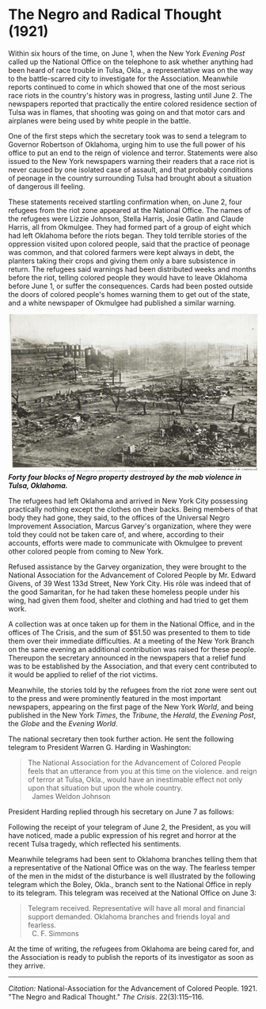 <!--
title:   The Negro and Radical Thought
author:  National-Association for the Advancement of Colored People
journal: The Crisis
year:    1921
volume:  22
issue:   3
pages:   115-116
-->
# The Negro and Radical Thought (1921)

Within six hours of the time, on June 1, when the New York *Evening Post* called up the National Office on the telephone to ask whether anything had been heard of race trouble in Tulsa, Okla., a representative was on the way to the battle-scarred city to investigate for the Association. Meanwhile reports continued to come in which showed that one of the most serious race riots in the country's history was in progress, lasting until June 2. The newspapers reported that practically the entire colored residence section of Tulsa was in flames, that shooting was going on and that motor cars and airplanes were being used by white people in the battle. 

One of the first steps which the secretary took was to send a telegram to Governor Robertson of Oklahoma, urging him to use the full power of his office to put an end to the reign of violence and terror. Statements were also issued to the New York newspapers warning their readers that a race riot is never caused by one isolated case of assault, and that probably conditions of peonage in the country surrounding Tulsa had brought about a situation of dangerous ill feeling. 

These statements received startling confirmation when, on June 2, four refugees from the riot zone appeared at the National Office. The names of the refugees were Lizzie Johnson, Stella Harris, Josie Gatlin and Claude Harris, all from Okmulgee. They had formed part of a group of eight which had left Oklahoma before the riots began. They told terrible stories of the oppression visited upon colored people, said that the practice of peonage was common, and that colored farmers were kept always in debt, the planters taking their crops and giving them only a bare subsistence in return. The refugees said warnings had been distributed weeks and months before the riot, telling colored people they would have to leave Oklahoma before June 1, or suffer the consequences. Cards had been posted outside the doors of colored people's homes warning them to get out of the state, and a white newspaper of Okmulgee had published a similar warning. 

![](../../../Images/tulsa_1.jpg)<br>
***Forty four blocks of Negro property destroyed by the mob violence in Tulsa, Oklahoma.***

The refugees had left Oklahoma and arrived in New York City possessing practically nothing except the clothes on their backs. Being members of that body they had gone, they said, to the offices of the Universal Negro Improvement Association, Marcus Garvey's organization, where they were told they could not be taken care of, and where, according to their accounts, efforts were made to communicate with Okmulgee to prevent other colored people from coming to New York. 

Refused assistance by the Garvey organization, they were brought to the National Association for the Advancement of Colored People by Mr. Edward Givens, of 39 West 133d Street, New York City. His rôle was indeed that of the good Samaritan, for he had taken these homeless people under his wing, had given them food, shelter and clothing and had tried to get them work. 

A collection was at once taken up for them in the National Office, and in the offices of <span class="small-caps">The Crisis</span>, and the sum of $51.50 was presented to them to tide them over their immediate difficulties. At a meeting of the New York Branch on the same evening an additional contribution was raised for these people. Thereupon the secretary announced in the newspapers that a relief fund was to be established by the Association, and that every cent contributed to it would be applied to relief of the riot victims. 

Meanwhile, the stories told by the refugees from the riot zone were sent out to the press and were prominently featured in the most important newspapers, appearing on the first page of the New York *World*, and being published in the New York *Times*, the *Tribune*, the *Herald*, the *Evening Post*, the *Globe* and the *Evening World*. 

The national secretary then took further action. He sent the following telegram to President Warren G. Harding in Washington: 

> The National Association for the Advancement of Colored People feels that an utterance from you at this time on the violence. and reign of terror at Tulsa, Okla., would have an inestimable effect not only upon that situation but upon the whole country.    
> &nbsp;
> <span class="small-caps">James Weldon Johnson</span>

President Harding replied through his secretary on June 7 as follows: 

Following the receipt of your telegram of June 2, the President, as you will have noticed, made a public expression of his regret and horror at the recent Tulsa tragedy, which reflected his sentiments. 

Meanwhile telegrams had been sent to Oklahoma branches telling them that a representative of the National Office was on the way. The fearless temper of the men in the midst of the disturbance is well illustrated by the following telegram which the Boley, Okla., branch sent to the National Office in reply to its telegram. This telegram was received at the National Office on June 3: 

> Telegram received. Representative will have all moral and financial support demanded. Oklahoma branches and friends loyal and fearless.      
> &nbsp;
> <span class="small-caps">C. F. Simmons</span>

At the time of writing, the refugees from Oklahoma are being cared for, and the Association is ready to publish the reports of its investigator as soon as they arrive.

_________________
*Citation:* National-Association for the Advancement of Colored People. 1921. "The Negro and Radical Thought." *The Crisis*. 22(3):115&ndash;116.